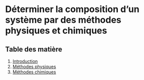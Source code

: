 # Déterminer la composition d’un système par des méthodes physiques et chimiques

## Table des matière

1. [Introduction](introduction.md)
2. [Méthodes physiques](méthodes-physiques.md)
3. [Méthodes chimiques](méthodes-chimiques.md)
